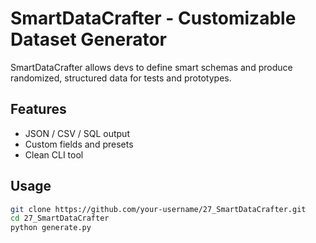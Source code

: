# SmartDataCrafter - Customizable Dataset Generator

SmartDataCrafter allows devs to define smart schemas and produce randomized, structured data for tests and prototypes.

## Features
- JSON / CSV / SQL output  
- Custom fields and presets  
- Clean CLI tool  

## Usage
```bash
git clone https://github.com/your-username/27_SmartDataCrafter.git
cd 27_SmartDataCrafter
python generate.py
